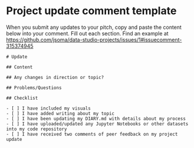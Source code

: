 # Project update comment template

When you submit any updates to your pitch, copy and paste the content below into your comment. Fill out each section. Find an example at https://github.com/jsoma/data-studio-projects/issues/1#issuecomment-315374945
	
    # Update
    	
    ## Content
    	
    ## Any changes in direction or topic?
    	
    ## Problems/Questions
    	
    ## Checklist
    	
    - [ ] I have included my visuals
    - [ ] I have added writing about my topic
    - [ ] I have been updating my DIARY.md with details about my process
    - [ ] I have uploaded/updated any Jupyter Notebooks or other datasets into my code repository
    - [ ] I have received two comments of peer feedback on my project update
